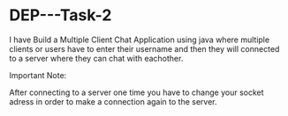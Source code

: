 # DEP---Task-2

I have Build a Multiple Client Chat Application using java where multiple clients or users have to enter their username and then they will connected to a server where they can chat with eachother.

Important Note:

After connecting to a server one time you have to change your socket adress in order to make a connection again to the server.
